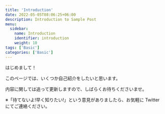 ```yaml
---
title: 'Introduction'
date: 2022-05-05T08:06:25+06:00
description: Introduction to Sample Post
menu:
  sidebar:
    name: Introduction
    identifier: introduction
    weight: 10
tags: ['Basic']
categories: ['Basic']
---
```


はじめまして！

このページでは、いくつか自己紹介をしたいと思います。

内容に関しては追って更新しますので、しばらくお待ちくださいませ。

※「待てないよ!早く知りたい!」という意見がありましたら、お気軽に Twitter にてご連絡ください。
